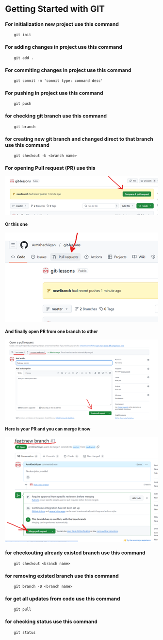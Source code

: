 # Getting Started with GIT

### For initialization new project use this command

```
    git init
```

### For adding changes in project use this command

```
    git add .
```

### For commiting changes in project use this command

```
    git commit -m 'commit type: command desc'
```


### For pushing  in project use this command

```
    git push 
```
### for checking git branch use this command
```
    git branch
```  


### for creating new  git branch and changed direct to  that branch use this command
```
    git checkout -b <branch name> 
```  


### For opening Pull request (PR) use this
![alt text](image.png) 

#### Or this one
![alt text](image-1.png) 

#### And finally open PR from one branch to other
![alt text](image-2.png) 

#### Here is your PR and you can merge it now
![alt text](image-3.png)


### for checkouting already existed branch use this command
```
    git checkout <branch name>
```
### for removing existed branch use this command
```
    git branch -D <branch name>
```
### for get all updates from code  use this command
```
    git pull
```
### for checking status use this command
```
    git status
```